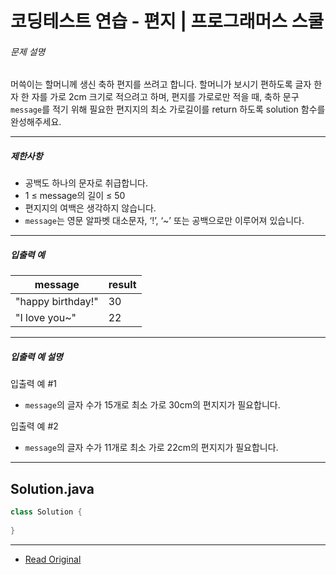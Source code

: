 # 코딩테스트 연습 - 편지 | 프로그래머스 스쿨



###### 문제 설명

머쓱이는 할머니께 생신 축하 편지를 쓰려고 합니다. 할머니가 보시기 편하도록 글자 한 자 한 자를 가로 2cm 크기로 적으려고 하며, 편지를 가로로만 적을 때, 축하 문구 `message`를 적기 위해 필요한 편지지의 최소 가로길이를 return 하도록 solution 함수를 완성해주세요.

---

##### 제한사항

* 공백도 하나의 문자로 취급합니다.
* 1 ≤ message의 길이 ≤ 50
* 편지지의 여백은 생각하지 않습니다.
* `message`는 영문 알파벳 대소문자, ‘!’, ‘\~’ 또는 공백으로만 이루어져 있습니다.

---

##### 입출력 예

| message           | result |
| ----------------- | ------ |
| "happy birthday!" | 30     |
| "I love you\~"    | 22     |

---

##### 입출력 예 설명

입출력 예 #1

* `message`의 글자 수가 15개로 최소 가로 30cm의 편지지가 필요합니다.

입출력 예 #2

* `message`의 글자 수가 11개로 최소 가로 22cm의 편지지가 필요합니다.
---
## Solution.java

```java
class Solution {
 
}
```

---
* [Read Original](https://school.programmers.co.kr/learn/courses/30/lessons/120898)